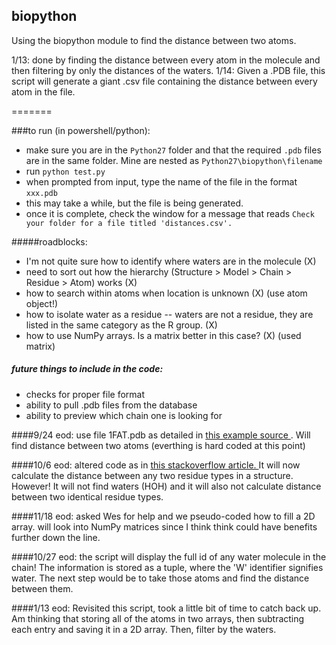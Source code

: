 ## biopython
Using the biopython module to find the distance between two atoms.

1/13: done by finding the distance between every atom in the molecule and then filtering by only the distances of the waters.
1/14: Given a .PDB file, this script will generate a giant .csv file containing the distance between every atom in the file.

=======

###to run (in powershell/python): 
- make sure you are in the ```Python27``` folder and that the required ```.pdb``` files are in the same folder.  Mine are nested as ```Python27\biopython\filename```
- run ```python test.py```
- when prompted from input, type the name of the file in the format ```xxx.pdb```
- this may take a while, but the file is being generated.
- once it is complete, check the window for a message that reads ```Check your folder for a file titled 'distances.csv'.```

#####roadblocks:
* I'm not quite sure how to identify where waters are in the molecule (X)
* need to sort out how the hierarchy (Structure > Model > Chain > Residue > Atom) works (X)
* how to search within atoms when location is unknown (X) (use atom object!)
* how to isolate water as a residue -- waters are not a residue, they are listed in the same category as the R group. (X)
* how to use NumPy arrays. Is a matrix better in this case? (X) (used matrix)


##### future things to include in the code:
* checks for proper file format
* ability to pull .pdb files from the database
* ability to preview which chain one is looking for



####9/24 eod:
use file 1FAT.pdb as detailed in <a href = "http://www.biotnet.org/sites/biotnet.org/files/documents/25/biopython_pdb.pdf" alt="the source"> this example source </a>. Will find distance between two atoms (everthing is hard coded at this point)

####10/6 eod:
altered code as in <a href ="http://stackoverflow.com/questions/26193034/can-any-one-help-me-understand-and-solve-this-error" alt="the source"> this stackoverflow article. </a> It will now calculate the distance between any two residue types in a structure.
However! It will not find waters (HOH) and it will also not calculate distance between two identical residue types. 

####11/18 eod:
asked Wes for help and we pseudo-coded how to fill a 2D array. will look into NumPy matrices since I think think could have benefits further down the line.

####10/27 eod:
the script will display the full id of any water molecule in the chain! The information is stored as a tuple, where the 'W' identifier signifies water. The next step would be to take those atoms and find the distance between them.

####1/13 eod:
Revisited this script, took a little bit of time to catch back up. Am thinking that storing all of the atoms in two arrays, then subtracting each entry and saving it in a 2D array. Then, filter by the waters. 

